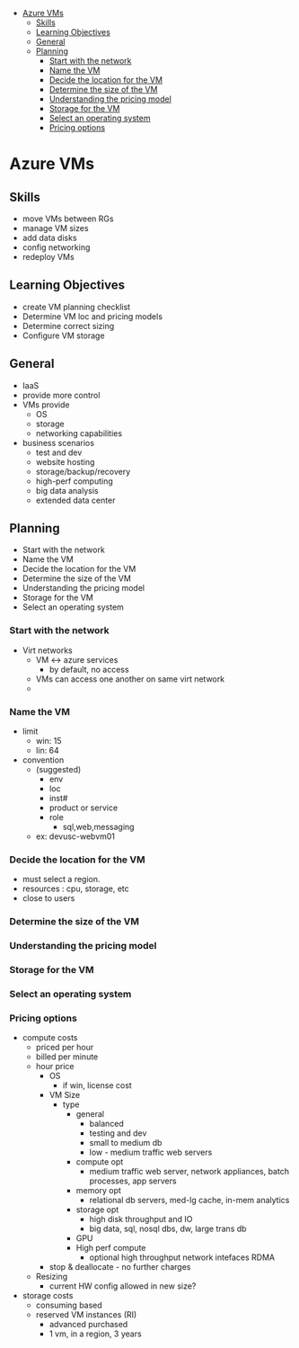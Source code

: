 - [Azure VMs](#azure-vms)
  - [Skills](#skills)
  - [Learning Objectives](#learning-objectives)
  - [General](#general)
  - [Planning](#planning)
    - [Start with the network](#start-with-the-network)
    - [Name the VM](#name-the-vm)
    - [Decide the location for the VM](#decide-the-location-for-the-vm)
    - [Determine the size of the VM](#determine-the-size-of-the-vm)
    - [Understanding the pricing model](#understanding-the-pricing-model)
    - [Storage for the VM](#storage-for-the-vm)
    - [Select an operating system](#select-an-operating-system)
    - [Pricing options](#pricing-options)
# Azure VMs

## Skills
* move VMs between RGs
* manage VM sizes
* add data disks
* config networking
* redeploy VMs


## Learning Objectives
* create VM planning checklist
* Determine VM loc and pricing models
* Determine correct sizing
* Configure VM storage

## General
* IaaS
* provide more control
* VMs provide
  * OS
  * storage
  * networking capabilities
* business scenarios
  * test and dev
  * website hosting
  * storage/backup/recovery
  * high-perf computing
  * big data analysis
  * extended data center

## Planning
* Start with the network
* Name the VM
* Decide the location for the VM
* Determine the size of the VM
* Understanding the pricing model
* Storage for the VM
* Select an operating system


### Start with the network
* Virt networks 
  * VM <-> azure services
    * by default, no access
  * VMs can access one another on same virt network
  * 
### Name the VM
* limit
  * win: 15
  * lin: 64
* convention 
  * (suggested)
    * env
    * loc
    * inst#
    * product or service
    * role
      * sql,web,messaging
  * ex: devusc-webvm01
### Decide the location for the VM
* must select a region.
* resources : cpu, storage, etc
* close to users
### Determine the size of the VM
### Understanding the pricing model
### Storage for the VM
### Select an operating system

### Pricing options
* compute costs
  * priced per hour
  * billed per minute
  * hour price
    * OS
      * if win, license cost
    * VM Size
      * type
        * general
          * balanced
          * testing and dev
          * small to medium db
          * low - medium traffic web servers
        * compute opt
          * medium traffic web server, network appliances, batch processes, app servers
        * memory opt
          * relational db servers, med-lg cache, in-mem analytics
        * storage opt
          * high disk throughput and IO
          * big data, sql, nosql dbs, dw, large trans db
        * GPU
        * High perf compute
          * optional high throughput network intefaces RDMA
    * stop & deallocate - no further charges
  * Resizing
    * current HW config allowed in new size?
* storage costs
  * consuming based
  * reserved VM instances (RI)
    * advanced purchased
    * 1 vm, in a region, 3 years

